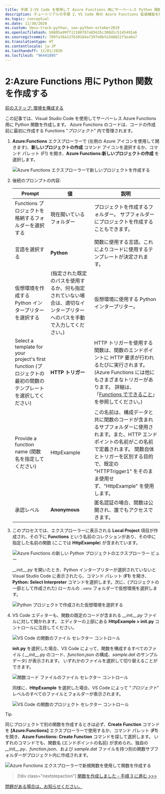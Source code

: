 ```yaml
---
title: 手順 2:VS Code を使用して Azure Functions 用にサーバーレス Python 関数を作成する
description: チュートリアルの手順 2、VS Code 用の Azure Functions 拡張機能を使用してサーバーレス Python 関数を追加する。
ms.topic: conceptual
ms.date: 11/30/2020
ms.custom: devx-track-python, seo-python-october2019
ms.openlocfilehash: b9805a99ff12108787a85635c308d1c5145491a6
ms.sourcegitcommit: 709fa38a137b30184a7397e0bfa348822f3ea0a7
ms.translationtype: HT
ms.contentlocale: ja-JP
ms.lasthandoff: 12/01/2020
ms.locfileid: "96441895"
---
```

# <a name="2-create-a-python-function-for-azure-functions"></a>2:Azure Functions 用に Python 関数を作成する

[前のステップ: 環境を構成する](tutorial-vs-code-serverless-python-01.md)

この記事では、Visual Studio Code を使用してサーバーレス Azure Functions 用に Python 関数を作成します。 Azure Functions のコードは、コードの作成前に最初に作成する Functions "_プロジェクト_" 内で管理されます。

1. **Azure:Functions** エクスプローラーで (左側の Azure アイコンを使用して開きます)、**新しいプロジェクトの作成** コマンド アイコンを選択するか、コマンド パレット (F1) を開き、**Azure Functions:新しいプロジェクトの作成** を選択します。

    ![Azure Functions エクスプローラーで新しいプロジェクトを作成する](media/tutorial-vs-code-serverless-python/create-a-new-project-in-azure-functions-explorer.png)

1. 後続のプロンプトの内容:

    | Prompt | 値 | 説明 |
    | --- | --- | --- |
    | Functions プロジェクトを格納するフォルダーを選択する | 現在開いているフォルダー | プロジェクトを作成するフォルダー。 サブフォルダーにプロジェクトを作成することもできます。 |
    | 言語を選択する | **Python** | 関数に使用する言語。これによりコードに使用するテンプレートが決定されます。 |
    | 仮想環境を作成する Python インタープリターを選択する | (指定された既定のパスを使用するか、何も指定されていない場合は、適切なインタープリターへのパスを手動で入力してください。) | 仮想環境に使用する Python インタープリター。 |
    | Select a template for your project's first function (プロジェクトの最初の関数のテンプレートを選択してください) | **HTTP トリガー** | HTTP トリガーを使用する関数は、関数のエンドポイントに HTTP 要求が行われるたびに実行されます。 (Azure Functions には他にもさまざまなトリガーがあります。 詳細は、「[Functions でできること](/azure/azure-functions/functions-overview#what-can-i-do-with-functions)」を参照してください。) |
    | Provide a function name (関数名を指定してください) | HttpExample | この名前は、構成データと共に関数のコードが含まれるサブフォルダーに使用されます。また、HTTP エンドポイントの名前がこの名前で定義されます。 関数自体とトリガーを区別する目的で、既定の "HTTPTrigger1" をそのまま使用せず、"HttpExample" を使用します。 |
    | 承認レベル | **Anonymous** | 匿名認証の場合、関数は公開され、誰でもアクセスできます。 |

1. このプロセスでは、エクスプローラーに表示される **Local Project** 項目が作成され、その下に **Functions** という名前のコレクションがあり、その中に指定した名前の関数 (ここでは **HttpExample**) が含まれています。

    ![Azure Functions の新しい Python プロジェクトのエクスプローラー ビュー](media/tutorial-vs-code-serverless-python/explorer-view-new-python-project-in-azure-functions.png)

    *\_\_init\_\_.py* を開いたとき、Python インタープリターが選択されていないと Visual Studio Code に表示されたら、コマンド パレット (**F1**) を開き、**Python: Select Interpreter** コマンドを選択します。次に、(プロジェクトの一部として作成された) ローカルの `.venv` フォルダーで仮想環境を選択します。

    ![Python プロジェクトで作成された仮想環境を選択する](media/tutorial-vs-code-serverless-python/select-virtual-environment-created-with-the-python-project.png)

1. VS Code エディターも、関数の既定のコードが含まれる *\_\_init\_\_.py* ファイルに対して開かれます。 エディターの上部にある **HttpExample > __init.py__** コントロールに注目してください。

    ![VS Code の関数のファイル セレクター コントロール](media/tutorial-vs-code-serverless-python/file-selector-in-azure-functions-editor-01.png)

    **__init.py__** を選択した場合、VS Code によって、関数を構成するすべてのファイル ( *\_\_init\_\_.py* のコード、*function.json* の構成、*sample.dat* のサンプル データ) が表示されます。 いずれかのファイルを選択して切り替えることができます。

    ![関数コード ファイルのファイル セレクター コントロール](media/tutorial-vs-code-serverless-python/file-selector-in-azure-functions-editor-02.png)

    同様に、**HttpExample** を選択した場合、VS Code によって "*プロジェクト*" レベルのすべてのファイルとフォルダーが表示されます。

    ![VS Code の関数のプロジェクト セレクター コントロール](media/tutorial-vs-code-serverless-python/file-selector-in-azure-functions-editor-03.png)

> [!TIP]
> 同じプロジェクトで別の関数を作成するときは必ず、**Create Function** コマンドを **[Azure:Functions]** エクスプローラーで使用するか、コマンド パレット (**F1**) を開き、**Azure Functions: Create Function** コマンドを探して選択します。 いずれのコマンドでも、関数名 (エンドポイントの名前) が求められ、独自の *\_\_init\_\_.py*、*function.json*、および *sample.dat* ファイルを持つ別の関数サブフォルダーがプロジェクト内に作成されます。
>
> ![Azure Functions エクスプローラーで新規関数を使用して関数を作成する](media/tutorial-vs-code-serverless-python/create-new-functions-in-azure-functions-explorer.png)

> [!div class="nextstepaction"]
> [関数を作成しました - 手順 3 に進む >>>](tutorial-vs-code-serverless-python-03.md)

[問題がある場合は、お知らせください。](https://aka.ms/python-functions-qs-ms-survey)
